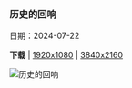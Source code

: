 ### 历史的回响

日期：2024-07-22

**下载**  |  [1920x1080](https://cn.bing.com/th?id=OHR.MethoniCastle_ZH-CN4054146065_1920x1080.jpg)  |  [3840x2160](https://cn.bing.com/th?id=OHR.MethoniCastle_ZH-CN4054146065_UHD.jpg)

![历史的回响](https://cn.bing.com/th?id=OHR.MethoniCastle_ZH-CN4054146065_1920x1080.jpg "迈索尼城堡，麦西尼亚州，希腊 (© Andrew Mayovskyy/Shutterstock)")

